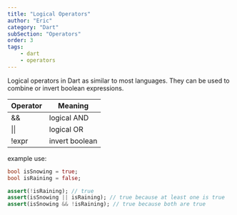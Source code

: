 ```yaml
---
title: "Logical Operators"
author: "Eric"
category: "Dart"
subSection: "Operators"
order: 3 
tags:
    - dart
    - operators
---
```


Logical operators in Dart as similar to most languages. They can be used to combine or invert boolean expressions.

|  Operator | Meaning  |
|---|---|
| &&  | logical AND |
|  &#124;&#124; | logical OR |
| !expr  | invert boolean |

example use:

```dart
bool isSnowing = true;
bool isRaining = false;

assert(!isRaining); // true
assert(isSnowing || isRaining); // true because at least one is true
assert(isSnowing && !isRaining); // true because both are true
```